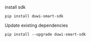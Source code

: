 install sdk
```shell
pip install duwi-smart-sdk
```

Update existing dependencies
```shell
pip install --upgrade duwi-smart-sdk
```


